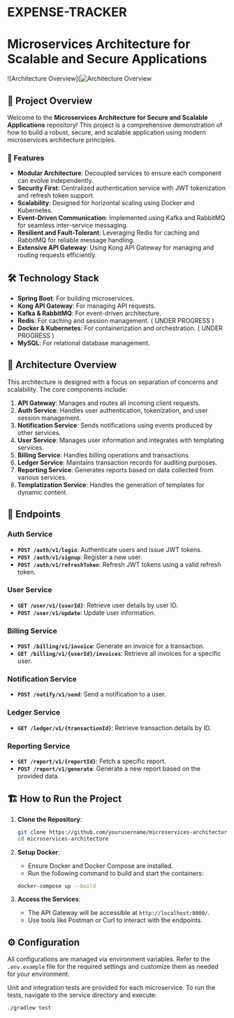 # EXPENSE-TRACKER
# Microservices Architecture for Scalable and Secure Applications

![Architecture Overview](![Architecture Overview](https://github.com/user-attachments/assets/2068b653-748b-40d9-8244-91ae61444421)

## 🚀 Project Overview

Welcome to the **Microservices Architecture for Secure and Scalable Applications** repository! This project is a comprehensive demonstration of how to build a robust, secure, and scalable application using modern microservices architecture principles.

### 🌟 Features

- **Modular Architecture**: Decoupled services to ensure each component can evolve independently.
- **Security First**: Centralized authentication service with JWT tokenization and refresh token support.
- **Scalability**: Designed for horizontal scaling using Docker and Kubernetes.
- **Event-Driven Communication**: Implemented using Kafka and RabbitMQ for seamless inter-service messaging.
- **Resilient and Fault-Tolerant**: Leveraging Redis for caching and RabbitMQ for reliable message handling.
- **Extensive API Gateway**: Using Kong API Gateway for managing and routing requests efficiently.

## 🛠️ Technology Stack

- **Spring Boot**: For building microservices.
- **Kong API Gateway**: For managing API requests.
- **Kafka & RabbitMQ**: For event-driven architecture.
- **Redis**: For caching and session management. ( UNDER PROGRESS )
- **Docker & Kubernetes**: For containerization and orchestration. ( UNDER PROGRESS )
- **MySQL**: For relational database management.

## 📜 Architecture Overview

This architecture is designed with a focus on separation of concerns and scalability. The core components include:

1. **API Gateway**: Manages and routes all incoming client requests.
2. **Auth Service**: Handles user authentication, tokenization, and user session management.
3. **Notification Service**: Sends notifications using events produced by other services.
4. **User Service**: Manages user information and integrates with templating services.
5. **Billing Service**: Handles billing operations and transactions.
6. **Ledger Service**: Maintains transaction records for auditing purposes.
7. **Reporting Service**: Generates reports based on data collected from various services.
8. **Templatization Service**: Handles the generation of templates for dynamic content.

## 📌 Endpoints

### Auth Service
- **`POST /auth/v1/login`**: Authenticate users and issue JWT tokens.
- **`POST /auth/v1/signup`**: Register a new user.
- **`POST /auth/v1/refreshToken`**: Refresh JWT tokens using a valid refresh token.

### User Service
- **`GET /user/v1/{userId}`**: Retrieve user details by user ID.
- **`POST /user/v1/update`**: Update user information.

### Billing Service
- **`POST /billing/v1/invoice`**: Generate an invoice for a transaction.
- **`GET /billing/v1/{userId}/invoices`**: Retrieve all invoices for a specific user.

### Notification Service
- **`POST /notify/v1/send`**: Send a notification to a user.

### Ledger Service
- **`GET /ledger/v1/{transactionId}`**: Retrieve transaction details by ID.

### Reporting Service
- **`GET /report/v1/{reportId}`**: Fetch a specific report.
- **`POST /report/v1/generate`**: Generate a new report based on the provided data.

## 🏗️ How to Run the Project

1. **Clone the Repository**:
    ```bash
    git clone https://github.com/yourusername/microservices-architecture.git
    cd microservices-architecture
    ```

2. **Setup Docker**:
    - Ensure Docker and Docker Compose are installed.
    - Run the following command to build and start the containers:
    ```bash
    docker-compose up --build
    ```

3. **Access the Services**:
    - The API Gateway will be accessible at `http://localhost:8000/`.
    - Use tools like Postman or Curl to interact with the endpoints.

## ⚙️ Configuration

All configurations are managed via environment variables. Refer to the `.env.example` file for the required settings and customize them as needed for your environment.


Unit and integration tests are provided for each microservice. To run the tests, navigate to the service directory and execute:
```bash
./gradlew test


